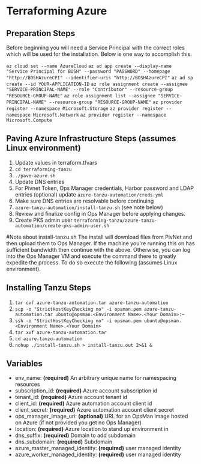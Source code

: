 # Terraforming Azure

## Preparation Steps
Before beginning you will need a Service Principal with the correct roles which will be used for the installation. Below is one way to accomplish this.

`az cloud set --name AzureCloud`
`az ad app create --display-name "Service Principal for BOSH" --password "PASSWORD" --homepage "http://BOSHAzureCPI" --identifier-uris "http://BOSHAzureCPI"`
`az ad sp create --id YOUR-APPLICATION-ID`
`az role assignment create --assignee "SERVICE-PRINCIPAL-NAME" --role "Contributor" --resource-group "RESOURCE-GROUP-NAME"`
`az role assignment list --assignee "SERVICE-PRINCIPAL-NAME" --resource-group "RESOURCE-GROUP-NAME"`
`az provider register --namespace Microsoft.Storage`
`az provider register --namespace Microsoft.Network`
`az provider register --namespace Microsoft.Compute`

## Paving Azure Infrastructure Steps (assumes Linux environment)
1. Update values in terraform.tfvars
2. `cd terraforming-tanzu`
3. `./pave-azure.sh`
4. Update DNS entries
5. For Pivnet Token, Ops Manager credentials, Harbor password and LDAP entries (optional) update `azure-tanzu-automation/creds.yml`
6. Make sure DNS entries are resolvable before continuing
7. `azure-tanzu-automation/install-tanzu.sh` (see note below)
8. Review and finalize config in Ops Manager before applying changes.
9. Create PKS admin user `terraforming-tanzu/azure-tanzu-automation/create-pks-admin-user.sh`

#Note about install-tanzu.sh
The install will download files from PivNet and then upload them to Ops Manager.  If the machine you're running this on has sufficient bandwidth then continue with the above. Otherwise, you can log into the Ops Manager VM and execute the command there to greatly expedite the process.  To do so execute the following (assumes Linux environment).

## Installing Tanzu Steps
1. `tar cvf azure-tanzu-automation.tar azure-tanzu-automation`
2. `scp -o "StrictHostKeyChecking no" -i opsman.pem azure-tanzu-automation.tar ubuntu@opsman.<Environment Name>.<Your Domain>:~`
3. `ssh -o "StrictHostKeyChecking no" -i opsman.pem ubuntu@opsman.<Environment Name>.<Your Domain>`
4. `tar xvf azure-tanzu-automation.tar`
5. `cd azure-tanzu-automation`
6. `nohup ./install-tanzu.sh > install-tanzu.out 2>&1 &`

## Variables

- env_name: **(required)** An arbitrary unique name for namespacing resources
- subscription_id: **(required)** Azure account subscription id
- tenant_id: **(required)** Azure account tenant id
- client_id: **(required)** Azure automation account client id
- client_secret: **(required)** Azure automation account client secret
- ops_manager_image_uri: **(optional)** URL for an OpsMan image hosted on Azure (if not provided you get no Ops Manager)
- location: **(required)** Azure location to stand up environment in
- dns_suffix: **(required)** Domain to add subdomain
- dns_subdomain: **(required)** Subdomain
- azure_master_managed_identity: **(required)** user managed identity
- azure_worker_managed_identity: **(required)** user managed identity
